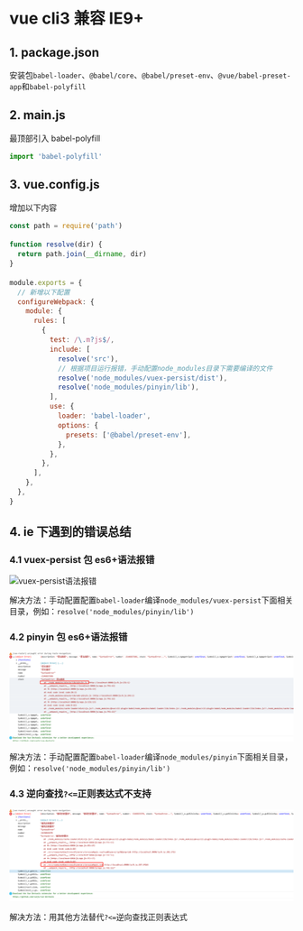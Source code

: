 # vue cli3 兼容 IE9+

## 1. package.json

安装包`babel-loader`、`@babel/core`、`@babel/preset-env`、`@vue/babel-preset-app`和`babel-polyfill`

## 2. main.js

最顶部引入 babel-polyfill

```jsx
import 'babel-polyfill'
```

## 3. vue.config.js

增加以下内容

```jsx
const path = require('path')

function resolve(dir) {
  return path.join(__dirname, dir)
}

module.exports = {
  // 新增以下配置
  configureWebpack: {
    module: {
      rules: [
        {
          test: /\.m?js$/,
          include: [
            resolve('src'),
            // 根据项目运行报错，手动配置node_modules目录下需要编译的文件
            resolve('node_modules/vuex-persist/dist'),
            resolve('node_modules/pinyin/lib'),
          ],
          use: {
            loader: 'babel-loader',
            options: {
              presets: ['@babel/preset-env'],
            },
          },
        },
      ],
    },
  },
}
```

## 4. ie 下遇到的错误总结

### 4.1 vuex-persist 包 es6+语法报错

![vuex-persist语法报错](https://note.youdao.com/yws/res/966/WEBRESOURCE28aceb83013cef03bf1b09416c004237)

解决方法：手动配置配置`babel-loader`编译`node_modules/vuex-persist`下面相关目录，例如：`resolve('node_modules/pinyin/lib')`

### 4.2 pinyin 包 es6+语法报错

![pinyin包语法错](https://github.com/wentiansky/note-lib/blob/master/docs/.vuepress/public/assets/imgs/blog/pinyin包语法错.png)

解决方法：手动配置配置`babel-loader`编译`node_modules/pinyin`下面相关目录，例如：`resolve('node_modules/pinyin/lib')`

### 4.3 逆向查找`?<=`正则表达式不支持

![`?<=`逆向查找不支持](https://github.com/wentiansky/note-lib/blob/master/docs/.vuepress/public/assets/imgs/blog/正则表达式错误.png)

解决方法：用其他方法替代`?<=`逆向查找正则表达式
